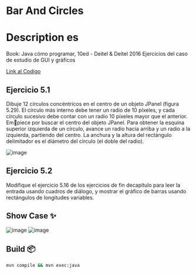 # Bar And Circles
# Description es
Book: Java cómo programar, 10ed - Deitel & Deitel 2016
Ejercicios del caso de estudio de GUI y gráficos 

[Link al Codigo](https://github.com/Johan-Palacios/barAndCircles)
## Ejercicio 5.1

Dibuje 12 círculos concéntricos en el centro de un objeto JPanel (figura 5.29). El círculo más interno debe
tener un radio de 10 píxeles, y cada círculo sucesivo debe contar con un radio 10 píxeles mayor que el anterior. Empiece por buscar el centro del objeto JPanel. Para obtener la esquina superior izquierda de un círculo, avance un radio 
hacia arriba y un radio a la izquierda, partiendo del centro. La anchura y la altura del rectángulo delimitador es el 
diámetro del círculo (el doble del radio).

![image](https://github.com/Johan-Palacios/barAndCircles/assets/77251405/a2ec9541-06bb-4451-81ed-1398eca86804)

## Ejercicio 5.2
Modifique el ejercicio 5.16 de los ejercicios de fin decapítulo para leer la entrada usando cuadros de diálogo, y mostrar el gráfico de barras usando rectángulos de longitudes variables.

## Show Case ✨

![image](https://github.com/Johan-Palacios/barAndCircles/assets/77251405/8b391d23-48a9-4cb6-ae12-585add9723bf)
![image](https://github.com/Johan-Palacios/barAndCircles/assets/77251405/48a5eed0-6ec9-430c-bf97-67a7374abf01)



## Build 📦

```bash
mvn compile && mvn exec:java

```
